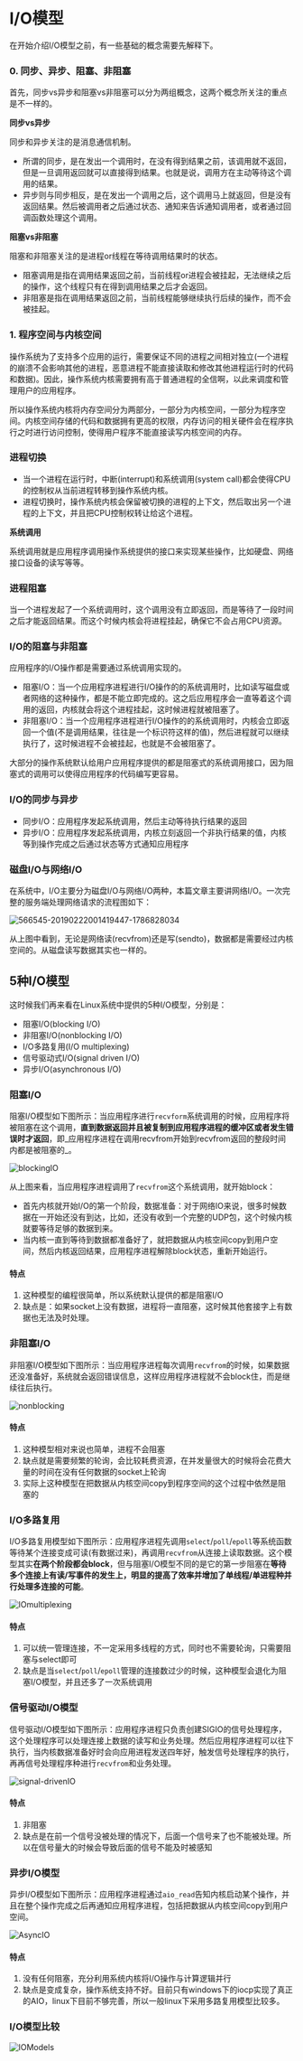 # I/O模型

在开始介绍I/O模型之前，有一些基础的概念需要先解释下。

### 0. 同步、异步、阻塞、非阻塞

首先，同步vs异步和阻塞vs非阻塞可以分为两组概念，这两个概念所关注的重点是不一样的。

**同步vs异步**

同步和异步关注的是消息通信机制。

* 所谓的同步，是在发出一个调用时，在没有得到结果之前，该调用就不返回，但是一旦调用返回就可以直接得到结果。也就是说，调用方在主动等待这个调用的结果。
* 异步则与同步相反，是在发出一个调用之后，这个调用马上就返回，但是没有返回结果。然后被调用者之后通过状态、通知来告诉通知调用者，或者通过回调函数处理这个调用。

**阻塞vs非阻塞**

阻塞和非阻塞关注的是进程or线程在等待调用结果时的状态。

* 阻塞调用是指在调用结果返回之前，当前线程or进程会被挂起，无法继续之后的操作，这个线程只有在得到调用结果之后才会返回。
* 非阻塞是指在调用结果返回之前，当前线程能够继续执行后续的操作，而不会被挂起。

### 1. 程序空间与内核空间

操作系统为了支持多个应用的运行，需要保证不同的进程之间相对独立(一个进程的崩溃不会影响其他的进程，恶意进程不能直接读取和修改其他进程运行时的代码和数据)。因此，操作系统内核需要拥有高于普通进程的全信啊，以此来调度和管理用户的应用程序。

所以操作系统内核将内存空间分为两部分，一部分为内核空间，一部分为程序空间。内核空间存储的代码和数据拥有更高的权限，内存访问的相关硬件会在程序执行之时进行访问控制，使得用户程序不能直接读写内核空间的内存。

### 进程切换

* 当一个进程在运行时，中断(interrupt)和系统调用(system call)都会使得CPU的控制权从当前进程转移到操作系统内核。
* 进程切换时，操作系统内核会保留被切换的进程的上下文，然后取出另一个进程的上下文，并且把CPU控制权转让给这个进程。

**系统调用**

系统调用就是应用程序调用操作系统提供的接口来实现某些操作，比如硬盘、网络接口设备的读写等等。

### 进程阻塞

当一个进程发起了一个系统调用时，这个调用没有立即返回，而是等待了一段时间之后才能返回结果。而这个时候内核会将进程挂起，确保它不会占用CPU资源。

### I/O的阻塞与非阻塞

应用程序的I/O操作都是需要通过系统调用实现的。

* 阻塞I/O：当一个应用程序进程进行I/O操作的的系统调用时，比如读写磁盘或者网络的这种操作，都是不能立即完成的。这之后应用程序会一直等着这个调用的返回，内核就会将这个进程挂起，这时候进程就被阻塞了。
* 非阻塞I/O：当一个应用程序进程进行I/O操作的的系统调用时，内核会立即返回一个值(不是调用结果，往往是一个标识符这样的值)，然后进程就可以继续执行了，这时候进程不会被挂起，也就是不会被阻塞了。

大部分的操作系统默认给用户应用程序提供的都是阻塞式的系统调用接口，因为阻塞式的调用可以使得应用程序的代码编写更容易。

### I/O的同步与异步

* 同步I/O：应用程序发起系统调用，然后主动等待执行结果的返回
* 异步I/O：应用程序发起系统调用，内核立刻返回一个非执行结果的值，内核等到操作完成之后通过状态等方式通知应用程序

### 磁盘I/O与网络I/O

在系统中，I/O主要分为磁盘I/O与网络I/O两种，本篇文章主要讲网络I/O。一次完整的服务端处理网络请求的流程图如下：

![566545-20190222001419447-1786828034](https://user-images.githubusercontent.com/16413289/57978628-e4b55f80-7a43-11e9-9eba-a578dea8b011.png)

从上图中看到，无论是网络读(recvfrom)还是写(sendto)，数据都是需要经过内核空间的。从磁盘读写数据其实也一样的。

## 5种I/O模型

这时候我们再来看在Linux系统中提供的5种I/O模型，分别是：

* 阻塞I/O\(blocking I/O\)
* 非阻塞I/O\(nonblocking I/O\)
* I/O多路复用\(I/O multiplexing\)
* 信号驱动式I/O\(signal driven I/O\)
* 异步I/O\(asynchronous I/O\)

### 阻塞I/O

阻塞I/O模型如下图所示：当应用程序进行`recvform`系统调用的时候，应用程序将被阻塞在这个调用，**直到数据返回并且被复制到应用程序进程的缓冲区或者发生错误时才返回**，即_应用程序进程在调用recvfrom开始到recvfrom返回的整段时间内都是被阻塞的_。

![blockingIO](https://user-images.githubusercontent.com/16413289/57979103-62309e00-7a4b-11e9-8d6a-75b569092be4.png)

从上图来看，当应用程序进程调用了`recvfrom`这个系统调用，就开始block：

* 首先内核就开始I/O的第一个阶段，数据准备：对于网络IO来说，很多时候数据在一开始还没有到达，比如，还没有收到一个完整的UDP包，这个时候内核就要等待足够的数据到来。
* 当内核一直到等待到数据都准备好了，就把数据从内核空间copy到用户空间，然后内核返回结果，应用程序进程解除block状态，重新开始运行。

#### 特点

1. 这种模型的编程很简单，所以系统默认提供的都是阻塞I/O
2. 缺点是：如果socket上没有数据，进程将一直阻塞，这时候其他套接字上有数据也无法及时处理。

### 非阻塞I/O

非阻塞I/O模型如下图所示：当应用程序进程每次调用`recvfrom`的时候，如果数据还没准备好，系统就会返回错误信息，这样应用程序进程就不会block住，而是继续往后执行。

![nonblocking](https://user-images.githubusercontent.com/16413289/57979508-1aad1080-7a51-11e9-8185-a02cbf5df4b5.png)

#### 特点

1. 这种模型相对来说也简单，进程不会阻塞
2. 缺点就是需要频繁的轮询，会比较耗费资源，在并发量很大的时候将会花费大量的时间在没有任何数据的socket上轮询
3. 实际上这种模型在把数据从内核空间copy到程序空间的这个过程中依然是阻塞的

### I/O多路复用

I/O多路复用模型如下图所示：应用程序进程先调用`select`/`poll`/`epoll`等系统函数等待某个连接变成可读(有数据过来)，再调用`recvfrom`从连接上读取数据。这个模型其实**在两个阶段都会block**，但与阻塞I/O模型不同的是它的第一步阻塞在**等待多个连接上有读/写事件的发生上，明显的提高了效率并增加了单线程/单进程种并行处理多连接的可能**。

![IOmultiplexing](https://user-images.githubusercontent.com/16413289/57979498-079a4080-7a51-11e9-9843-88d8a8c18d14.png)

#### 特点

1. 可以统一管理连接，不一定采用多线程的方式，同时也不需要轮询，只需要阻塞与select即可
2. 缺点是当`select`/`poll`/`epoll`管理的连接数过少的时候，这种模型会退化为阻塞I/O模型，并且还多了一次系统调用

### 信号驱动I/O模型

信号驱动I/O模型如下图所示：应用程序进程只负责创建SIGIO的信号处理程序，这个处理程序可以处理连接上数据的读写和业务处理。然后应用程序进程可以往下执行，当内核数据准备好时会向应用进程发送四年好，触发信号处理程序的执行，再再信号处理程序种进行`recvfrom`和业务处理。

![signal-drivenIO](https://user-images.githubusercontent.com/16413289/57979514-2c8eb380-7a51-11e9-8e66-b038f44def80.png)

#### 特点

1. 非阻塞
2. 缺点是在前一个信号没被处理的情况下，后面一个信号来了也不能被处理。所以在信号量大的时候会导致后面的信号不能及时被感知

### 异步I/O模型

异步I/O模型如下图所示：应用程序进程通过`aio_read`告知内核启动某个操作，并且在整个操作完成之后再通知应用程序进程，包括把数据从内核空间copy到用户空间。

![AsyncIO](https://user-images.githubusercontent.com/16413289/57979574-50062e00-7a52-11e9-8d58-758167d330df.png)

#### 特点

1. 没有任何阻塞，充分利用系统内核将I/O操作与计算逻辑并行
2. 缺点是变成复杂，操作系统支持不好。目前只有windows下的iocp实现了真正的AIO，linux下目前不够完善，所以一般linux下采用多路复用模型比较多。

### I/O模型比较

![IOModels](https://user-images.githubusercontent.com/16413289/57979682-e4bd5b80-7a53-11e9-8082-3fd1d000e8fd.png)

